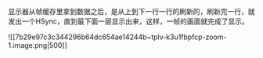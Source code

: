 显示器从帧缓存里拿到数据之后，是从上到下一行一行的刷新的，刷新完一行，就发出一个HSync，直到最下面一层显示出来，这样，一帧的画面就完成了显示。

![[7b29e97c3c344296b64dc654ae14244b~tplv-k3u1fbpfcp-zoom-1.image.png|500]]